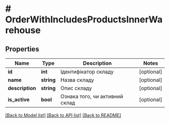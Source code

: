 # # OrderWithIncludesProductsInnerWarehouse

## Properties

Name | Type | Description | Notes
------------ | ------------- | ------------- | -------------
**id** | **int** | Ідентифікатор складу | [optional]
**name** | **string** | Назва складу | [optional]
**description** | **string** | Опис складу | [optional]
**is_active** | **bool** | Ознака того, чи активний склад | [optional]

[[Back to Model list]](../../README.md#models) [[Back to API list]](../../README.md#endpoints) [[Back to README]](../../README.md)

